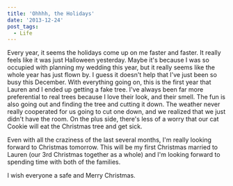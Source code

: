 ```yaml
---
title: 'Ohhhh, the Holidays'
date: '2013-12-24'
post_tags:
  - Life
---
```


Every year, it seems the holidays come up on me faster and faster. It really feels like it was just Halloween yesterday. Maybe it's because I was so occupied with planning my wedding this year, but it really seems like the whole year has just flown by. I guess it doesn't help that I've just been so busy this December. With everything going on, this is the first year that Lauren and I ended up getting a fake tree. I've always been far more preferential to real trees because I love their look, and their smell. The fun is also going out and finding the tree and cutting it down. The weather never really cooperated for us going to cut one down, and we realized that we just didn't have the room. On the plus side, there's less of a worry that our cat Cookie will eat the Christmas tree and get sick.
<!-- excerpt -->

Even with all the craziness of the last several months, I'm really looking forward to Christmas tomorrow. This will be my first Christmas married to Lauren (our 3rd Christmas together as a whole) and I'm looking forward to spending time with both of the families.

I wish everyone a safe and Merry Christmas.
